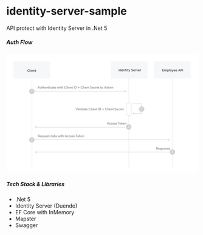 # identity-server-sample
API protect with Identity Server in .Net 5

##### Auth Flow
![Auth Flow](https://raw.githubusercontent.com/kahramanumut/identity-server-sample/master/auth-flow.jpg)

##### Tech Stack & Libraries

* .Net 5
* Identity Server (Duende)
* EF Core with InMemory
* Mapster
* Swagger
